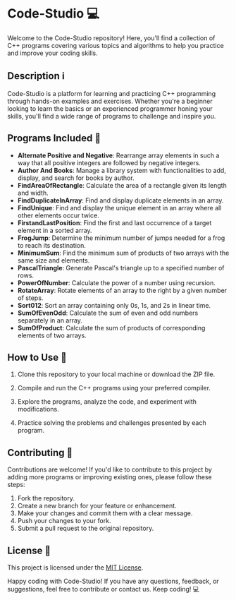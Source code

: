 # Code-Studio 💻

Welcome to the Code-Studio repository! Here, you'll find a collection of C++ programs covering various topics and algorithms to help you practice and improve your coding skills.

## Description ℹ️

Code-Studio is a platform for learning and practicing C++ programming through hands-on examples and exercises. Whether you're a beginner looking to learn the basics or an experienced programmer honing your skills, you'll find a wide range of programs to challenge and inspire you.

## Programs Included 🚀

- **Alternate Positive and Negative**: Rearrange array elements in such a way that all positive integers are followed by negative integers.
- **Author And Books**: Manage a library system with functionalities to add, display, and search for books by author.
- **FindAreaOfRectangle**: Calculate the area of a rectangle given its length and width.
- **FindDuplicateInArray**: Find and display duplicate elements in an array.
- **FindUnique**: Find and display the unique element in an array where all other elements occur twice.
- **FirstandLastPosition**: Find the first and last occurrence of a target element in a sorted array.
- **FrogJump**: Determine the minimum number of jumps needed for a frog to reach its destination.
- **MinimumSum**: Find the minimum sum of products of two arrays with the same size and elements.
- **PascalTriangle**: Generate Pascal's triangle up to a specified number of rows.
- **PowerOfNumber**: Calculate the power of a number using recursion.
- **RotateArray**: Rotate elements of an array to the right by a given number of steps.
- **Sort012**: Sort an array containing only 0s, 1s, and 2s in linear time.
- **SumOfEvenOdd**: Calculate the sum of even and odd numbers separately in an array.
- **SumOfProduct**: Calculate the sum of products of corresponding elements of two arrays.

## How to Use 📝

1. Clone this repository to your local machine or download the ZIP file.

2. Compile and run the C++ programs using your preferred compiler.

3. Explore the programs, analyze the code, and experiment with modifications.

4. Practice solving the problems and challenges presented by each program.

## Contributing 🤝

Contributions are welcome! If you'd like to contribute to this project by adding more programs or improving existing ones, please follow these steps:
1. Fork the repository.
2. Create a new branch for your feature or enhancement.
3. Make your changes and commit them with a clear message.
4. Push your changes to your fork.
5. Submit a pull request to the original repository.

## License 📄

This project is licensed under the [MIT License](LICENSE).

Happy coding with Code-Studio! If you have any questions, feedback, or suggestions, feel free to contribute or contact us. Keep coding! 💻
